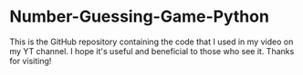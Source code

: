# Number-Guessing-Game-Python
This is the GitHub repository containing the code that I used in my video on my YT channel. I hope it's useful and beneficial to those who see it. Thanks for visiting!
